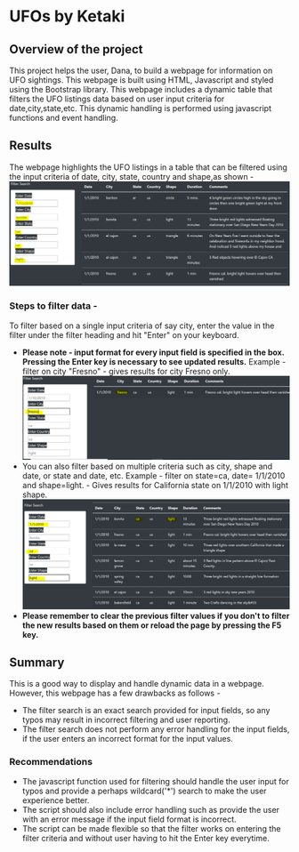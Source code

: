 # UFOs by Ketaki
## Overview of the project
This project helps the user, Dana, to build a webpage for information on UFO sightings. This webpage is built using HTML, Javascript and styled using the Bootstrap library.
This webpage includes a dynamic table that filters the UFO listings data based on user input criteria for date,city,state,etc. This dynamic handling is performed using javascript functions and event handling.
## Results
The webpage highlights the UFO listings in a table that can be filtered using the input criteria of date, city, state, country and shape,as shown - 
![Filters](https://github.com/ketpradh/UFOs/blob/main/Resources/Filters.PNG)
### Steps to filter data -
To filter based on a single input criteria of say city, enter the value in the filter under the filter heading and hit "Enter" on your keyboard.
- **Please note - input format for every input field is specified in the box. Pressing the Enter key is necessary to see updated results.**
Example - filter on city "Fresno" - gives results for city Fresno only.
![](https://github.com/ketpradh/UFOs/blob/main/Resources/Filter%20on%20city.PNG)
- You can also filter based on multiple criteria such as city, shape and date, or state and date, etc.
Example - filter on state=ca, date= 1/1/2010 and shape=light. - Gives results for California state on 1/1/2010 with light shape.
![](https://github.com/ketpradh/UFOs/blob/main/Resources/Filter%20on%20multiple%20criteria.PNG)
- **Please remember to clear the previous filter values if you don't to filter the new results based on them or reload the page by pressing the F5 key.**
## Summary
This is a good way to display and handle dynamic data in a webpage. However, this webpage has a few drawbacks as follows -
- The filter search is an exact search provided for input fields, so any typos may result in incorrect filtering and user reporting.
- The filter search does not perform any error handling for the input fields, if the user enters an incorrect format for the input values.
### Recommendations
- The javascript function used for filtering should handle the user input for typos and provide a perhaps wildcard('*') search to make the user experience better.
- The script should also include error handling such as provide the user with an error message if the input field format is incorrect.
- The script can be made flexible so that the filter works on entering the filter criteria and without user having to hit the Enter key everytime.
